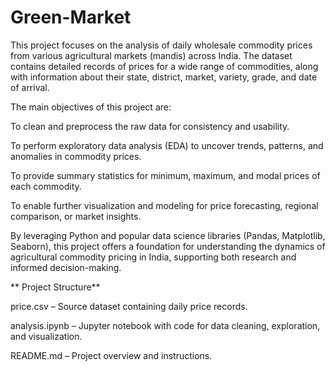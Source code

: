 # Green-Market
This project focuses on the analysis of daily wholesale commodity prices from various agricultural markets (mandis) across India. The dataset contains detailed records of prices for a wide range of commodities, along with information about their state, district, market, variety, grade, and date of arrival.

The main objectives of this project are:

To clean and preprocess the raw data for consistency and usability.

To perform exploratory data analysis (EDA) to uncover trends, patterns, and anomalies in commodity prices.

To provide summary statistics for minimum, maximum, and modal prices of each commodity.

To enable further visualization and modeling for price forecasting, regional comparison, or market insights.

By leveraging Python and popular data science libraries (Pandas, Matplotlib, Seaborn), this project offers a foundation for understanding the dynamics of agricultural commodity pricing in India, supporting both research and informed decision-making.


** Project Structure**
 
price.csv – Source dataset containing daily price records.

analysis.ipynb – Jupyter notebook with code for data cleaning, exploration, and visualization.

README.md – Project overview and instructions.
